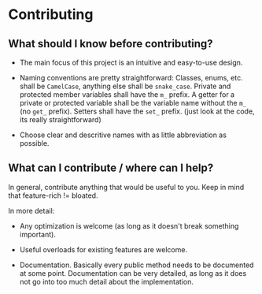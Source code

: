 # Contributing



## What should I know before contributing?

* The main focus of this project is an intuitive and easy-to-use design. 

* Naming conventions are pretty straightforward: Classes, enums, etc. shall be `CamelCase`, anything else shall be `snake_case`. Private and protected member variables shall have the `m_` prefix. A getter for a private or protected variable shall be the variable name without the `m_` (no `get_` prefix). Setters shall have the `set_` prefix. (just look at the code, its really straightforward)

* Choose clear and descritive names with as little abbreviation as possible. 

## What can I contribute / where can I help?

In general, contribute anything that would be useful to you. Keep in mind that feature-rich != bloated.

In more detail: 

* Any optimization is welcome (as long as it doesn't break something important).

* Useful overloads for existing features are welcome.

* Documentation. Basically every public method needs to be documented at some point. Documentation can be very detailed, as long as it does not go into too much detail about the implementation.

